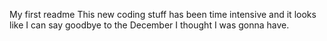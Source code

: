 My first readme
This new coding stuff has been time intensive and it looks like I can say goodbye to the December I thought I was gonna have.

